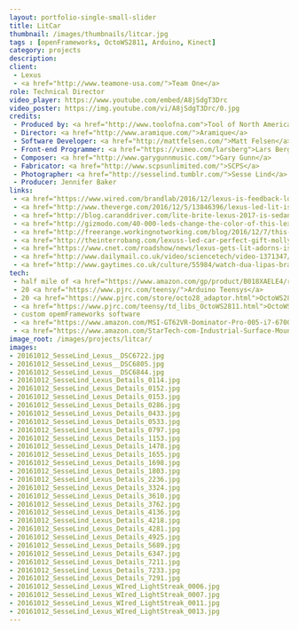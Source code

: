 ```yaml
---
layout: portfolio-single-small-slider
title: LitCar
thumbnail: /images/thumbnails/litcar.jpg
tags : [openFrameworks, OctoWS2811, Arduino, Kinect]
category: projects
description: 
client: 
 - Lexus
 - <a href="http://www.teamone-usa.com/">Team One</a>
role: Technical Director
video_player: https://www.youtube.com/embed/A8jSdgT3Drc
video_poster: https://img.youtube.com/vi/A8jSdgT3Drc/0.jpg
credits:
 - Produced by: <a href="http://www.toolofna.com">Tool of North America</a>
 - Director: <a href="http://www.aramique.com/">Aramique</a>
 - Software Developer: <a href="http://mattfelsen.com/">Matt Felsen</a>
 - Front-end Programmer: <a href="https://vimeo.com/larsberg">Lars Berg</a>
 - Composer: <a href="http://www.garygunnmusic.com/">Gary Gunn</a>
 - Fabricator: <a href="http://www.scpsunlimited.com/">SCPS</a>
 - Photographer: <a href="http://sesselind.tumblr.com/">Sesse Lind</a>
 - Producer: Jennifer Baker 
links: 
 - <a href="https://www.wired.com/brandlab/2016/12/lexus-is-feedback-loop/">Wired</a>
 - <a href="http://www.theverge.com/2016/12/5/13846396/lexus-led-lit-is-colors-dua-lipa-vevo">The Verge</a>
 - <a href="http://blog.caranddriver.com/lite-brite-lexus-2017-is-sedan-dons-41999-leds/">Car and Driver</a>
 - <a href="http://gizmodo.com/40-000-leds-change-the-color-of-this-lexus-in-a-flash-1789692381">Gizmodo</a>
 - <a href="http://freerange.workingnotworking.com/blog/2016/12/7/this-lexus-is-lit-no-really-its-covered-in-41999-led-lights">WorkingNotWorking</a>
 - <a href="http://theinterrobang.com/lexuss-led-car-perfect-gift-molly-enthusiast-life/">Interrobang</a>
 - <a href="https://www.cnet.com/roadshow/news/lexus-gets-lit-adorns-is-with-41999-programmable-leds/">CNET RoadShow</a>
 - <a href="http://www.dailymail.co.uk/video/sciencetech/video-1371347/Lexus-unveils-LIT-LED-covered-vehicle.html">Daily Mail</a>
 - <a href="http://www.gaytimes.co.uk/culture/55984/watch-dua-lipas-brand-new-video-for-be-the-one-with-ansel-elgort/">Gay Times</a>
tech: 
 - half mile of <a href="https://www.amazon.com/gp/product/B018XAELE4/ref=oh_aui_search_detailpage?ie=UTF8&psc=1">60/meter WS2812B Programmable Addressable LED Strip Light Black PCB 5050 RGB </a>
 - 20 <a href="https://www.pjrc.com/teensy/">Arduino Teensys</a>
 - 20 <a href="https://www.pjrc.com/store/octo28_adaptor.html">OctoWS2811 adaptors</a>
 - <a href="https://www.pjrc.com/teensy/td_libs_OctoWS2811.html">OctoWS2811 Library</a>
 - custom opemFrameworks software
 - <a href="https://www.amazon.com/MSI-GT62VR-Dominator-Pro-005-i7-6700HQ/dp/B01IO9YI4M/ref=sr_1_1">MSI VR Ready GT62VR Dominator Pro</a>
 - <a href="https://www.amazon.com/StarTech-com-Industrial-Surface-Mountable-Housing-ST1030USBM/dp/B015ZNWBYE/ref=sr_1_2?ie=UTF8&qid=1481392892&sr=8-2&keywords=multi-tt">StarTech.com 10 Port Industrial USB 3.0 Hub Surface-Mountable Metal Housing</a>
image_root: /images/projects/litcar/
images: 
- 20161012_SesseLind_Lexus__DSC6722.jpg
- 20161012_SesseLind_Lexus__DSC6805.jpg
- 20161012_SesseLind_Lexus__DSC6844.jpg
- 20161012_SesseLind_Lexus_Details_0114.jpg
- 20161012_SesseLind_Lexus_Details_0152.jpg
- 20161012_SesseLind_Lexus_Details_0153.jpg
- 20161012_SesseLind_Lexus_Details_0286.jpg
- 20161012_SesseLind_Lexus_Details_0433.jpg
- 20161012_SesseLind_Lexus_Details_0533.jpg
- 20161012_SesseLind_Lexus_Details_0797.jpg
- 20161012_SesseLind_Lexus_Details_1153.jpg
- 20161012_SesseLind_Lexus_Details_1478.jpg
- 20161012_SesseLind_Lexus_Details_1655.jpg
- 20161012_SesseLind_Lexus_Details_1698.jpg
- 20161012_SesseLind_Lexus_Details_1803.jpg
- 20161012_SesseLind_Lexus_Details_2236.jpg
- 20161012_SesseLind_Lexus_Details_3324.jpg
- 20161012_SesseLind_Lexus_Details_3610.jpg
- 20161012_SesseLind_Lexus_Details_3762.jpg
- 20161012_SesseLind_Lexus_Details_4136.jpg
- 20161012_SesseLind_Lexus_Details_4218.jpg
- 20161012_SesseLind_Lexus_Details_4281.jpg
- 20161012_SesseLind_Lexus_Details_4925.jpg
- 20161012_SesseLind_Lexus_Details_5689.jpg
- 20161012_SesseLind_Lexus_Details_6347.jpg
- 20161012_SesseLind_Lexus_Details_7211.jpg
- 20161012_SesseLind_Lexus_Details_7233.jpg
- 20161012_SesseLind_Lexus_Details_7291.jpg
- 20161012_SesseLind_Lexus_WIred_LightStreak_0006.jpg
- 20161012_SesseLind_Lexus_WIred_LightStreak_0007.jpg
- 20161012_SesseLind_Lexus_WIred_LightStreak_0011.jpg
- 20161012_SesseLind_Lexus_WIred_LightStreak_0013.jpg
---
```

